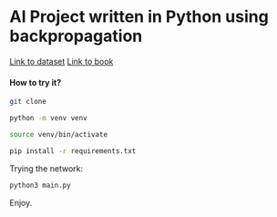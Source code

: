 # AI Project written in Python using backpropagation

[Link to dataset](https://archive.ics.uci.edu/ml/machine-learning-databases/acute/diagnosis.data)
[Link to book](http://neuralnetworksanddeeplearning.com/index.html)

#### How to try it?

```bash
git clone
```

```bash
python -m venv venv
```

```bash
source venv/bin/activate
```

```bash
pip install -r requirements.txt
```
Trying the network:
```bash
python3 main.py
```
Enjoy.
